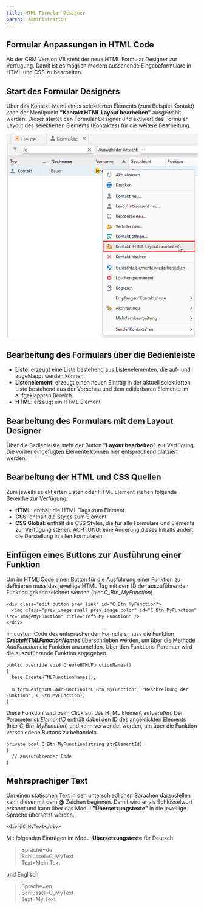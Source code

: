 ```yaml
---
title: HTML Formular Designer
parent: Administration
---
```


## Formular Anpassungen in HTML Code

Ab der CRM Version V8 steht der neue HTML Formular Designer zur Verfügung. Damit ist es möglich modern aussehende Eingabeformulare in HTML und CSS zu bearbeiten.

## Start des Formular Designers

Über das Kontext-Menü eines selektierten Elements (zum Beispiel Kontakt) kann der Menüpunkt **"Kontakt HTML Layout bearbeiten"** ausgewählt werden. Dieser startet den Formular Designer und aktiviert das Formular Layout des selektierten Elements (Kontaktes) für die weitere Bearbeitung.

![Start Formular Designer für Kontakt](Bilder/HTMLDesignerStart.png)

## Bearbeitung des Formulars über die Bedienleiste

- **Liste**: erzeugt eine Liste bestehend aus Listenelementen, die auf- und zugeklappt werden können.
- **Listenelement**: erzeugt einen neuen Eintrag in der aktuell selektierten Liste bestehend aus der Vorschau und dem editierbaren Elemente im aufgeklappten Bereich.
- **HTML**: erzeugt ein HTML Element

## Bearbeitung des Formulars mit dem Layout Designer

Über die Bedienleiste steht der Button **"Layout bearbeiten"** zur Verfügung. Die vorher eingefügten Elemente können hier entsprechend platziert werden.

## Bearbeitung der HTML und CSS Quellen

Zum jeweils selektierten Listen oder HTML Element stehen folgende Bereiche zur Verfügung:

- **HTML**: enthält die HTML Tags zum Element
- **CSS**: enthält die Styles zum Element
- **CSS Global**: enthält die CSS Styles, die für alle Formulare und Elemente zur Verfügung stehen. ACHTUNG: eine Änderung dieses Inhalts ändert die Darstellung in allen Formularen.

## Einfügen eines Buttons zur Ausführung einer Funktion

Um im HTML Code einen Button für die Ausführung einer Funktion zu definieren muss das jeweilige HTML Tag mit dem ID der auszuführenden Funktion gekennzeichnet werden (hier *C_Btn_MyFunction*)

    <div class="edit_button prev_link" id="C_Btn_MyFunction">
      <img class="prev_image_small prev_image_color" id="C_Btn_MyFunction" src="ImageMyFunction" title="Info My Function" />
    </div>

Im custom Code des entsprechenden Formulars muss die Funktion ***CreateHTMLFunctionNames*** überschrieben werden, um über die Methode *AddFunction* die Funktion anzumelden. Über den Funktions-Paramter wird die auszuführende Funktion angegeben.

    public override void CreateHTMLFunctionNames()
    {
      base.CreateHTMLFunctionNames();

      m_formDesignXML.AddFunction("C_Btn_MyFunction", "Beschreibung der Funktion", C_Btn_MyFunction);
    }

Diese Funktion wird beim Click auf das HTML Element aufgerufen. Der Parameter *strElementID* enthält dabei den ID des angeklickten Elements (hier *C_Btn_MyFunction*) und kann verwendet werden, um über die Funktion verschiedene Buttons zu behandeln.

    private bool C_Btn_MyFunction(string strElementId)
    {
      // auszuführender Code
    }

## Mehrsprachiger Text

Um einen statischen Text in den unterschiedlichen Sprachen darzustellen kann dieser mit dem **@** Zeichen beginnen. Damit wird er als Schlüsselwort erkannt und kann über das Modul **"Übersetzungstexte"** in die jeweilige Sprache übersetzt werden.

    <div>@C_MyText</div>

Mit folgenden Einträgen im Modul **Übersetzungstexte** für Deutsch

> Sprache=de  
> Schlüssel=C_MyText  
> Text=Mein Text

und Englisch

> Sprache=en  
> Schlüssel=C_MyText  
> Text=My Text  
